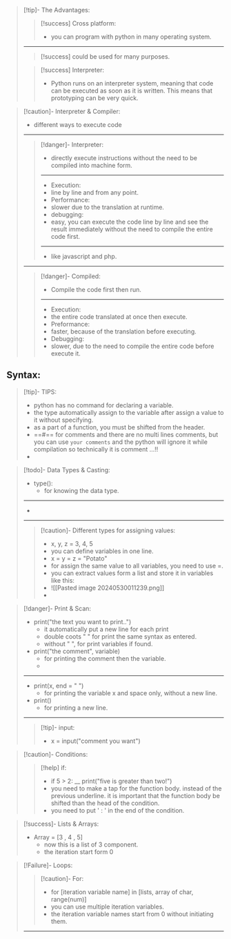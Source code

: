 >[!tip]- The Advantages:
>
>>[!success] Cross platform:
>>- you can program with python in many operating system.
>---
>>[!success] could be used for many purposes.
>
>>[!success] Interpreter:
>>- Python runs on an interpreter system, meaning that code can be executed as soon as it is written. This means that prototyping can be very quick.

>[!caution]- Interpreter & Compiler:
>- different ways to execute code
>---
>>[!danger]- Interpreter:
>>- directly execute instructions without the need to be compiled into machine form.
>>---
>>- Execution:
>>	- line by line and from any point.
>>- Performance:
>>	- slower due to the translation at runtime.
>>- debugging:
>>	- easy, you can execute the code line by line and see the result immediately without the need to compile the entire code first.
>>---
>>- like javascript and php.
>---
>>[!danger]- Compiled:
>>- Compile the code first then run.
>>---
>>- Execution:
>>	- the entire code translated at once then execute.
>>- Preformance:
>>	- faster, because of the translation before executing.
>>- Debugging:
>>	- slower, due to the need to compile the entire code before execute it.

## Syntax:

>[!tip]- TIPS:
>- python has no command for declaring a variable.
>- the type automatically assign to the variable after assign a value to it without specifying. 
>- as a part of a function, you must be shifted from the header.
>- ==#== for comments and there are no multi lines comments, but you can use ``` your comments ``` and the python will ignore it while compilation so technically it is comment ...!!
>-  

>[!todo]- Data Types & Casting:
>- type():
>	- for knowing the data type.
>---
>- 
>---
>>[!caution]- Different types for assigning values:
>>- x, y, z = 3, 4, 5
>>	- you can define variables in one line.
>>- x = y = z = "Potato"
>>	- for assign the same value to all variables, you need to use =.
>>- you can extract values form a list and store it in variables like this:
>>	- ![[Pasted image 20240530011239.png]]
>>- 

>[!danger]- Print & Scan:
>- print("the text you want to print..")
>	- it automatically put a new line for each print
>	- double coots " " for print the same syntax as entered.
>	- without " ", for print variables if found.
>- print("the comment", variable)
>	- for printing the comment then the variable.
>	- 
>---
>- print(x, end = "  ")
>	- for printing the variable x and space only, without a new line.
>- print()
>	- for printing a new line.
>---
>>[!tip]- input:
>>- x = input("comment you want")

>[!caution]- Conditions:
>
>>[!help] if:
>>- if 5 > 2:
>> __ print("five is greater than two!")
>>	- you need to make a tap for the function body. instead of the previous underline. it is important that the function body be shifted than the head of the condition.
>>	- you need to put ' : ' in the end of the condition.

>[!success]- Lists & Arrays:
>- Array = [3 , 4 , 5]
>	- now this is a list of 3 component.
>	- the iteration start form 0

>[!Failure]- Loops:
>
>>[!caution]- For:
>>- for [iteration variable name] in [lists, array of char, range(num)]
>>	- you can use multiple iteration variables.
>>	- the iteration variable names start from 0 without initiating them.
>---
>>

